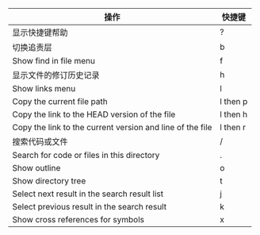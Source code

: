 操作	|快捷键|
|--|--
显示快捷键帮助|	?
切换追责层|	b
Show find in file menu|	f
显示文件的修订历史记录|	h
Show links menu|	l
Copy the current file path |	l then p
Copy the link to the HEAD version of the file	|l then h
Copy the link to the current version and line of the file |	l then r
搜索代码或文件|	/
Search for code or files in this directory	|.
Show outline	|o
Show directory tree	|t
Select next result in the search result list|	j
Select previous result in the search result |	k
Show cross references for symbols	|x